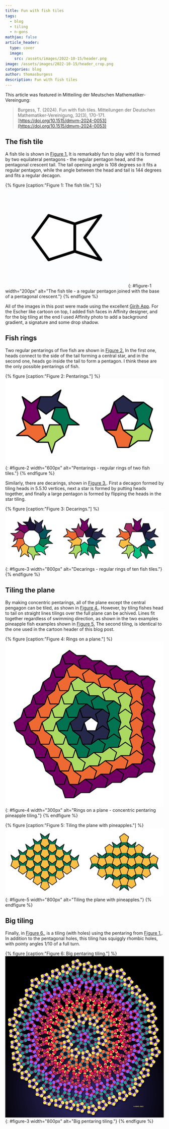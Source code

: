 ```yaml
---
title: Fun with fish tiles
tags:
  - blog
  - tiling
  - n-gons
mathjax: false
article_header:
  type: cover
  image:
    src: /assets/images/2022-10-15/header.png
image: /assets/images/2022-10-15/header_crop.png
categories: blog
author: thomasburgess
description: Fun with fish tiles
---
```


This article was featured in Mitteiling der Meutschen Mathematiker-Vereingung:

> Burgess, T. (2024). Fun with fish tiles. Mitteilungen der Deutschen Mathematiker-Vereinigung, 32(3), 170-171. [https://doi.org/10.1515/dmvm-2024-0053](https://doi.org/10.1515/dmvm-2024-0053)

## The fish tile

A fish tile is shown in [Figure 1.](#figure-1) It is remarkably fun to play with! It is formed by two equilateral pentagons - the regular pentagon head, and the pentagonal crescent tail. The tail opening angle is 108 degrees so it fits a regular pentagon, while the angle between the head and tail is 144 degrees and fits a regular decagon.

{% figure [caption:"Figure 1: The fish tile."] %}
![](/assets/images/2022-10-15/fish.png){: #figure-1 width="200px" alt="The fish tile - a regular pentagon joined with the base of a pentagonal crescent."}
{% endfigure %}

All of the images in this post were made using the excellent [Girih App](https://apps.apple.com/us/app/girih-polygon-pattern-design/id1400485589?mt=12). For the Escher like cartoon on top, I added fish faces in Affinity designer, and for the big tiling at the end I used Affinity photo to add a background gradient, a signature and some drop shadow.

## Fish rings

Two regular pentarings of five fish are shown in [Figure 2.](#figure-2) 
In the first one, heads connect to the side of the tail forming a central star, and in the second one, heads go inside the tail to form a pentagon. I think these are the only possible pentarings of fish. 

{% figure [caption:"Figure 2: Pentarings."] %}
![](/assets/images/2022-10-15/5_fish.png){: #figure-2 width="600px" alt="Pentarings - regular rings of two fish tiles."}
{% endfigure %}

Similarly, there are decarings, shown in [Figure 3.](#figure-3). 
First a decagon formed by tiling heads in 5.5.10 vertices, next a star is formed by putting heads together, and finally a large pentagon is formed by flipping the heads in the star tiling.

{% figure [caption:"Figure 3: Decarings."] %}
![](/assets/images/2022-10-15/10_fish.png){: #figure-3 width="800px" alt="Decarings - regular rings of ten fish tiles."}
{% endfigure %}

## Tiling the plane

By making concentric pentarings, all of the plane except the central pengagon can be tiled, as shown in [Figure 4.](#figure-4). However, by tiling fishes head to tail on straight lines tilings over the full plane can be achived. Lines fit together regardless of swimming direction, as shown in the two examples pineapple fish examples shown in [Figure 5.](#figure-5) The second tiling, is identical to the one used in the cartoon header of this blog post.

{% figure [caption:"Figure 4: Rings on a plane."] %}
![](/assets/images/2022-10-15/ring_plane.png){: #figure-4 width="300px" alt="Rings on a plane - concentric pentaring pineapple tiling."}
{% endfigure %}

{% figure [caption:"Figure 5: Tiling the plane with pineapples."] %}
![](/assets/images/2022-10-15/planes.png){: #figure-5 width="800px" alt="Tiling the plane with pineapples."}
{% endfigure %}

## Big tiling

Finally, in [Figure 6.](#figure-6), is a tiling (with holes) using the pentaring from [Figure 1.](#figure-1). In addition to the pentagonal holes, this tiling has squiggly rhombic holes, with pointy angles 1/10 of a full turn.

{% figure [caption:"Figure 6: Big pentaring tiling."] %}
![](/assets/images/2022-10-15/fishdish.png){: #figure-3 width="800px" alt="Big pentaring tiling."}
{% endfigure %}


